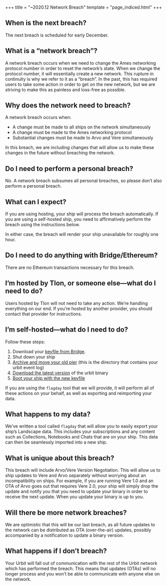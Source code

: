 +++
title = "~2020.12 Network Breach"
template = "page_indiced.html"
+++

## When is the next breach?

The next breach is scheduled for early December.

## What is a “network breach”?

A network breach occurs when we need to change the Ames networking protocol number in order to reset the network’s state. When we change the protocol number, it will essentially create a new network. This rupture in continuity is why we refer to it as a “breach”. In the past, this has required users to take some action in order to get on the new network, but we are striving to make this as painless and loss-free as possible.

## Why does the network need to breach?

A network breach occurs when:
- A change must be made to all ships on the network simultaneously
- A change must be made to the Ames networking protocol
- Substantial changes must be made to Arvo and Vere simultaneously

In this breach, we are including changes that will allow us to make these changes in the future without breaching the network.

## Do I need to perform a personal breach?

No. A network breach subsumes all personal breaches, so please don’t also perform a personal breach.

## What can I expect?

If you are using hosting, your ship will process the breach automatically.  If you are using a self-hosted ship, you need to affirmatively perform the breach using the instructions below.

In either case, the breach will render your ship unavailable for roughly one hour.

## Do I need to do anything with Bridge/Ethereum?

There are no Ethereum transactions necessary for this breach.

## I’m hosted by Tlon, or someone else—what do I need to do?

Users hosted by Tlon will not need to take any action. We’re handling everything on our end. If you’re hosted by another provider, you should contact that provider for instructions.

## I’m self-hosted—what do I need to do?

Follow these steps:
1. Download your [keyfile from Bridge](https://urbit.org/using/install/#keyfile).
2. Shut down your ship
3. [Archive and move your old pier](https://urbit.org/using/operations/using-your-ship/#moving-your-pier) (this is the directory that contains your urbit event log)
4. [Download the latest version](@/using/install.md#macos-and-linux) of the urbit binary
5. [Boot your ship with the new keyfile](https://urbit.org/using/install/#boot-your-planet)

If you are using the `flagday` tool that we will provide, it will perform all of these actions on your behalf, as well as exporting and reimporting your data.

## What happens to my data?

We’ve written a tool called `flagday` that will allow you to easily export your ship’s Landscape data. This includes your subscriptions and any content such as Collections, Notebooks and Chats that are on your ship. This data can then be seamlessly imported into a new ship.

## What is unique about this breach?

This breach will include Arvo/Vere Version Negotiation. This will allow us to ship updates to Vere and Arvo separately without worrying about an incompatibility on ships. For example, if you are running Vere 1.0 and an OTA of Arvo goes out that requires Vere 2.0, your ship will simply drop the update and notify you that you need to update your binary in order to receive the next update. When you update your binary is up to you.

## Will there be more network breaches?

We are optimistic that this will be our last breach, as all future updates to the network can be distributed as OTA (over-the-air) updates, possibly accompanied by a notification to update a binary version.

## What happens if I don’t breach?

Your Urbit will fall out of communication with the rest of the Urbit network which has performed the breach. This means that updates (OTAs) will no longer process and you won’t be able to communicate with anyone else on the network.


